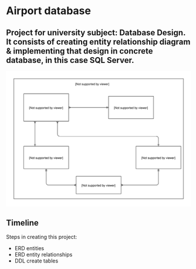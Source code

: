 # Airport database

## Project for university subject: Database Design. It consists of creating entity relationship diagram & implementing that design in concrete database, in this case SQL Server.

![Image](EntityRelationshipDiagram.svg)

## Timeline

Steps in creating this project:

- ERD entities
- ERD entity relationships
- DDL create tables
